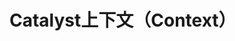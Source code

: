 Catalyst上下文（Context）
=================================================================================
